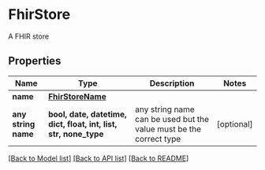 # FhirStore

A FHIR store

## Properties
Name | Type | Description | Notes
------------ | ------------- | ------------- | -------------
**name** | [**FhirStoreName**](FhirStoreName.md) |  | 
**any string name** | **bool, date, datetime, dict, float, int, list, str, none_type** | any string name can be used but the value must be the correct type | [optional]

[[Back to Model list]](../README.md#documentation-for-models) [[Back to API list]](../README.md#documentation-for-api-endpoints) [[Back to README]](../README.md)


